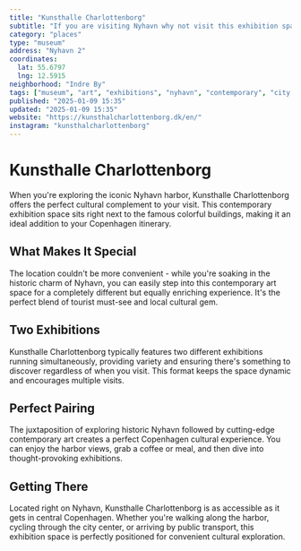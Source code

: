 ```yaml
---
title: "Kunsthalle Charlottenborg"
subtitle: "If you are visiting Nyhavn why not visit this exhibition space next to it? Usually features two different exhibitions."
category: "places"
type: "museum"
address: "Nyhavn 2"
coordinates:
  lat: 55.6797
  lng: 12.5915
neighborhood: "Indre By"
tags: ["museum", "art", "exhibitions", "nyhavn", "contemporary", "city center", "convenient"]
published: "2025-01-09 15:35"
updated: "2025-01-09 15:35"
website: "https://kunsthalcharlottenborg.dk/en/"
instagram: "kunsthalcharlottenborg"
---
```


# Kunsthalle Charlottenborg

When you're exploring the iconic Nyhavn harbor, Kunsthalle Charlottenborg offers the perfect cultural complement to your visit. This contemporary exhibition space sits right next to the famous colorful buildings, making it an ideal addition to your Copenhagen itinerary.

## What Makes It Special

The location couldn't be more convenient - while you're soaking in the historic charm of Nyhavn, you can easily step into this contemporary art space for a completely different but equally enriching experience. It's the perfect blend of tourist must-see and local cultural gem.

## Two Exhibitions

Kunsthalle Charlottenborg typically features two different exhibitions running simultaneously, providing variety and ensuring there's something to discover regardless of when you visit. This format keeps the space dynamic and encourages multiple visits.

## Perfect Pairing

The juxtaposition of exploring historic Nyhavn followed by cutting-edge contemporary art creates a perfect Copenhagen cultural experience. You can enjoy the harbor views, grab a coffee or meal, and then dive into thought-provoking exhibitions.

## Getting There

Located right on Nyhavn, Kunsthalle Charlottenborg is as accessible as it gets in central Copenhagen. Whether you're walking along the harbor, cycling through the city center, or arriving by public transport, this exhibition space is perfectly positioned for convenient cultural exploration.